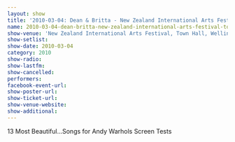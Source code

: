 ```yaml
---
layout: show
title: '2010-03-04: Dean & Britta - New Zealand International Arts Festival, Town Hall, Wellington, New Zealand'
name: 2010-03-04-dean-britta-new-zealand-international-arts-festival-town-hall-wellington-new-zealand
show-venue: 'New Zealand International Arts Festival, Town Hall, Wellington, New Zealand'
show-setlist: 
show-date: 2010-03-04
category: 2010
show-radio: 
show-lastfm: 
show-cancelled: 
performers: 
facebook-event-url: 
show-poster-url: 
show-ticket-url: 
show-venue-website: 
show-additional: 
---
```


13 Most Beautiful...Songs for Andy Warhols Screen Tests